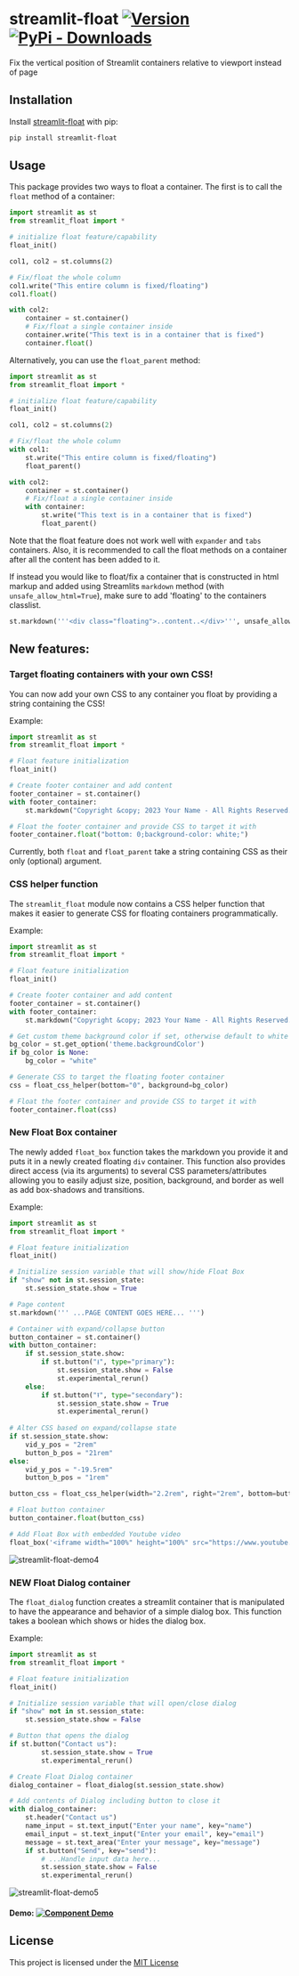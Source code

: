 streamlit-float  [![Version](https://img.shields.io/pypi/v/streamlit-float)](https://pypi.org/project/streamlit-float/#history) 
[![PyPi - Downloads](https://img.shields.io/pypi/dm/streamlit-float)](https://pypi.org/project/streamlit-float/#files)
============

Fix the vertical position of Streamlit containers relative to viewport instead of page

## Installation
Install [streamlit-float](https://pypi.org/project/streamlit-float/) with pip:
```bash
pip install streamlit-float
```

## Usage
This package provides two ways to float a container. The first is to call the `float` method of a container:

```python
import streamlit as st
from streamlit_float import *

# initialize float feature/capability
float_init()

col1, col2 = st.columns(2)

# Fix/float the whole column
col1.write("This entire column is fixed/floating")
col1.float()

with col2:
    container = st.container()
    # Fix/float a single container inside
    container.write("This text is in a container that is fixed")
    container.float()

```

Alternatively, you can use the `float_parent` method:

```python
import streamlit as st
from streamlit_float import *

# initialize float feature/capability
float_init()

col1, col2 = st.columns(2)

# Fix/float the whole column
with col1:
    st.write("This entire column is fixed/floating")
    float_parent()

with col2:
    container = st.container()
    # Fix/float a single container inside
    with container:
        st.write("This text is in a container that is fixed")
        float_parent()

```

Note that the float feature does not work well with `expander` and `tabs` containers. Also, it is recommended to call the float methods on a container after all the content has been added to it.

If instead you would like to float/fix a container that is constructed in html markup and added using Streamlits `markdown` method (with `unsafe_allow_html=True`), make sure to add 'floating' to the containers classlist.

```python
st.markdown('''<div class="floating">..content..</div>''', unsafe_allow_html=True)
```

## New features:

### Target floating containers with your own CSS!
You can now add your own CSS to any container you float by providing a string containing the CSS!

Example:
```python
import streamlit as st
from streamlit_float import *

# Float feature initialization
float_init()

# Create footer container and add content
footer_container = st.container()
with footer_container:
    st.markdown("Copyright &copy; 2023 Your Name - All Rights Reserved.")

# Float the footer container and provide CSS to target it with
footer_container.float("bottom: 0;background-color: white;")
```

Currently, both `float` and `float_parent` take a string containing CSS as their only (optional) argument.

### CSS helper function
The `streamlit_float` module now contains a CSS helper function that makes it easier to generate CSS for floating containers programmatically.

Example:
```python
import streamlit as st
from streamlit_float import *

# Float feature initialization
float_init()

# Create footer container and add content
footer_container = st.container()
with footer_container:
    st.markdown("Copyright &copy; 2023 Your Name - All Rights Reserved.")

# Get custom theme background color if set, otherwise default to white
bg_color = st.get_option('theme.backgroundColor')
if bg_color is None:
    bg_color = "white"

# Generate CSS to target the floating footer container
css = float_css_helper(bottom="0", background=bg_color)

# Float the footer container and provide CSS to target it with
footer_container.float(css)
```

### New Float Box container

The newly added `float_box` function takes the markdown you provide it and puts it in a newly created floating `div` container. This function also provides direct access (via its arguments) to several CSS parameters/attributes allowing you to easily adjust size, position, background, and border as well as add box-shadows and transitions.

Example:
```python
import streamlit as st
from streamlit_float import *

# Float feature initialization
float_init()

# Initialize session variable that will show/hide Float Box
if "show" not in st.session_state:
    st.session_state.show = True

# Page content
st.markdown(''' ...PAGE CONTENT GOES HERE... ''')

# Container with expand/collapse button
button_container = st.container()
with button_container:
    if st.session_state.show:
        if st.button("⭳", type="primary"):
            st.session_state.show = False
            st.experimental_rerun()
    else:
        if st.button("⭱", type="secondary"):
            st.session_state.show = True
            st.experimental_rerun()
    
# Alter CSS based on expand/collapse state
if st.session_state.show:
    vid_y_pos = "2rem"
    button_b_pos = "21rem"
else:
    vid_y_pos = "-19.5rem"
    button_b_pos = "1rem"

button_css = float_css_helper(width="2.2rem", right="2rem", bottom=button_b_pos, transition=0)

# Float button container
button_container.float(button_css)

# Add Float Box with embedded Youtube video
float_box('<iframe width="100%" height="100%" src="https://www.youtube.com/embed/J8TgKxomS2g?si=Ir_bq_E5e9jHAEFw" title="YouTube video player" frameborder="0" allow="accelerometer; autoplay; clipboard-write; encrypted-media; gyroscope; picture-in-picture; web-share" allowfullscreen></iframe>',width="29rem", right="2rem", bottom=vid_y_pos, css="padding: 0;transition-property: all;transition-duration: .5s;transition-timing-function: cubic-bezier(0, 1, 0.5, 1);", shadow=12)
```
![streamlit-float-demo4](https://github.com/bouzidanas/streamlit-float/assets/25779130/2ddf3926-2cc4-4628-a35f-a5e25cb319b1)

### NEW Float Dialog container

The `float_dialog` function creates a streamlit container that is manipulated to have the appearance and behavior of a simple dialog box. This function takes a boolean which shows or hides the dialog box.

Example:
```python
import streamlit as st
from streamlit_float import *

# Float feature initialization
float_init()

# Initialize session variable that will open/close dialog
if "show" not in st.session_state:
    st.session_state.show = False

# Button that opens the dialog
if st.button("Contact us"):
        st.session_state.show = True
        st.experimental_rerun()

# Create Float Dialog container
dialog_container = float_dialog(st.session_state.show)

# Add contents of Dialog including button to close it
with dialog_container:
    st.header("Contact us")
    name_input = st.text_input("Enter your name", key="name")
    email_input = st.text_input("Enter your email", key="email")
    message = st.text_area("Enter your message", key="message")
    if st.button("Send", key="send"):
        # ...Handle input data here...
        st.session_state.show = False
        st.experimental_rerun()
```

![streamlit-float-demo5](https://github.com/bouzidanas/streamlit-float/assets/25779130/a8cdc662-03dc-42c9-8c68-804fa64b6a29)

 #### Demo: [![Component Demo](https://static.streamlit.io/badges/streamlit_badge_black_white.svg)](https://float-demo.streamlit.app/)

## License
This project is licensed under the [MIT License](LICENSE.txt)